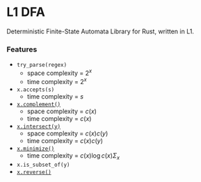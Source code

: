 # L1 DFA
Deterministic Finite-State Automata Library for Rust, written in L1.

### Features

- `try_parse(regex)`
  - space complexity = $2^x$
  - time complexity = $2^x$
- `x.accepts(s)`
  - time complexity = $s$
- [`x.complement()`](https://cs.stackexchange.com/questions/49318/dfa-complement-dfa-on-a-b-that-accepts-string-where-the-numbers-of-as-n)
  - space complexity = $c(x)$
  - time complexity = $c(x)$
- [`x.intersect(y)`](https://math.stackexchange.com/questions/1166225/checking-understanding-of-dfa-regular-operations-intersection-and-star)
  - space complexity = $c(x)c(y)$
  - time complexity = $c(x)c(y)$
- [`x.minimize()`](https://en.wikipedia.org/wiki/DFA_minimization)
  - time complexity = $c(x)\log c(x)\Sigma_x$
- `x.is_subset_of(y)`
- [`x.reverse()`](https://cs.stackexchange.com/questions/39622/designing-a-dfa-and-the-reverse-of-it)
